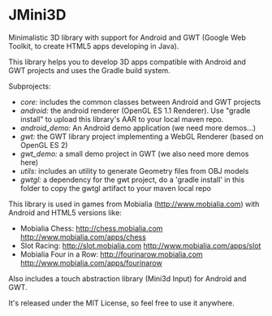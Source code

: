 JMini3D
=======

Minimalistic 3D library with support for Android and GWT (Google Web Toolkit, to create HTML5 apps developing in Java).

This library helps you to develop 3D apps compatible with Android and GWT projects and uses the Gradle build system.

Subprojects:
* *core:* includes the common classes between Android and GWT projects
* *android:* the android renderer (OpenGL ES 1.1 Renderer). Use "gradle install" to upload this library's AAR to your local maven repo.
* *android_demo:* An Android demo application (we need more demos...)
* *gwt:* the GWT library project implementing a WebGL Renderer (based on OpenGL ES 2)
* *gwt_demo:* a small demo project in GWT (we also need more demos here)
* *utils:* includes an utility to generate Geometry files from OBJ models
* *gwtgl:* a dependency for the gwt project, do a 'gradle install' in this folder to copy the gwtgl artifact to your maven local repo

This library is used in games from Mobialia (http://www.mobialia.com) with Android and HTML5 versions like:
* Mobialia Chess: http://chess.mobialia.com http://www.mobialia.com/apps/chess
* Slot Racing: http://slot.mobialia.com http://www.mobialia.com/apps/slot
* Mobialia Four in a Row: http://fourinarow.mobialia.com http://www.mobialia.com/apps/fourinarow

Also includes a touch abstraction library (Mini3d Input) for Android and GWT.

It's released under the MIT License, so feel free to use it anywhere. 